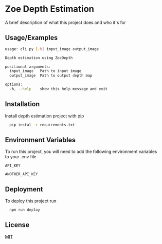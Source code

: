 
# Zoe Depth Estimation

A brief description of what this project does and who it's for



## Usage/Examples

```bash
usage: cli.py [-h] input_image output_image

Depth estimation using ZoeDepth

positional arguments:
  input_image   Path to input image
  output_image  Path to output depth map

options:
  -h, --help    show this help message and exit
```


## Installation

Install depth estimation project with pip

```bash
  pip instal -r requirements.txt
```
    
## Environment Variables

To run this project, you will need to add the following environment variables to your .env file

`API_KEY`

`ANOTHER_API_KEY`


## Deployment

To deploy this project run

```bash
  npm run deploy
```


## License

[MIT](https://choosealicense.com/licenses/mit/)

